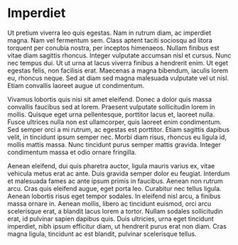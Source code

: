 # Imperdiet

Ut pretium viverra leo quis egestas. Nam in rutrum diam, ac imperdiet magna. Nam vel fermentum sem. Class aptent taciti sociosqu ad litora torquent per conubia nostra, per inceptos himenaeos. Nullam finibus est vitae diam sagittis rhoncus. Integer vulputate accumsan nisl et cursus. Nunc nec tempus dui. Ut ut urna at lacus viverra finibus a hendrerit enim. Ut eget egestas felis, non facilisis erat. Maecenas a magna bibendum, iaculis lorem eu, rhoncus neque. Sed at diam sed magna malesuada vulputate vel ut nisl. Etiam convallis laoreet augue ut condimentum.

Vivamus lobortis quis nisi sit amet eleifend. Donec a dolor quis massa convallis faucibus sed at lorem. Praesent vulputate sollicitudin lorem in mollis. Quisque eget urna pellentesque, porttitor lacus et, laoreet nulla. Fusce ultrices nulla non est ullamcorper, quis laoreet enim condimentum. Sed semper orci a mi rutrum, ac egestas est porttitor. Etiam sagittis dapibus velit, in tincidunt ipsum semper nec. Morbi diam risus, rhoncus eu ligula id, mollis mattis massa. Nunc tincidunt purus semper mattis gravida. Integer condimentum massa et odio ornare fringilla.

Aenean eleifend, dui quis pharetra auctor, ligula mauris varius ex, vitae vehicula metus erat ac ante. Duis gravida semper dolor eu feugiat. Interdum et malesuada fames ac ante ipsum primis in faucibus. Aenean non rutrum arcu. Cras quis eleifend augue, eget porta leo. Curabitur nec tellus ligula. Aenean lobortis risus eget tempor sodales. In eleifend nisl arcu, a finibus massa ornare in. Aenean mollis, libero ac tincidunt euismod, orci arcu scelerisque erat, a blandit lacus lorem a tortor. Nullam sodales sollicitudin erat, id pulvinar sapien dapibus quis. Duis ultricies, urna eget tincidunt imperdiet, nibh ipsum efficitur diam, ut hendrerit purus erat non diam. Cras magna ligula, tincidunt ac est blandit, pulvinar scelerisque tellus.
